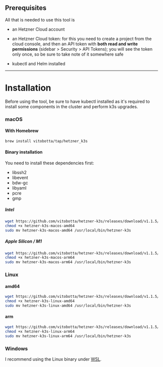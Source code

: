 ## Prerequisites

All that is needed to use this tool is

- an Hetzner Cloud account

- an Hetzner Cloud token: for this you need to create a project from the cloud console, and then an API token with **both read and write permissions** (sidebar > Security > API Tokens); you will see the token only once, so be sure to take note of it somewhere safe

- kubectl and Helm installed

___
# Installation

Before using the tool, be sure to have kubectl installed as it's required to install some components in the cluster and perform k3s upgrades.

### macOS

#### With Homebrew

```bash
brew install vitobotta/tap/hetzner_k3s
```

#### Binary installation

You need to install these dependencies first:
- libssh2
- libevent
- bdw-gc
- libyaml
- pcre
- gmp

##### Intel

```bash
wget https://github.com/vitobotta/hetzner-k3s/releases/download/v1.1.5/hetzner-k3s-macos-amd64
chmod +x hetzner-k3s-macos-amd64
sudo mv hetzner-k3s-macos-amd64 /usr/local/bin/hetzner-k3s
```

##### Apple Silicon / M1

```bash
wget https://github.com/vitobotta/hetzner-k3s/releases/download/v1.1.5/hetzner-k3s-macos-arm64
chmod +x hetzner-k3s-macos-arm64
sudo mv hetzner-k3s-macos-arm64 /usr/local/bin/hetzner-k3s
```

### Linux

#### amd64

```bash
wget https://github.com/vitobotta/hetzner-k3s/releases/download/v1.1.5/hetzner-k3s-linux-amd64
chmod +x hetzner-k3s-linux-amd64
sudo mv hetzner-k3s-linux-amd64 /usr/local/bin/hetzner-k3s
```

#### arm

```bash
wget https://github.com/vitobotta/hetzner-k3s/releases/download/v1.1.5/hetzner-k3s-linux-arm64
chmod +x hetzner-k3s-linux-arm64
sudo mv hetzner-k3s-linux-arm64 /usr/local/bin/hetzner-k3s
```

### Windows

I recommend using the Linux binary under [WSL](https://learn.microsoft.com/en-us/windows/wsl/install).

